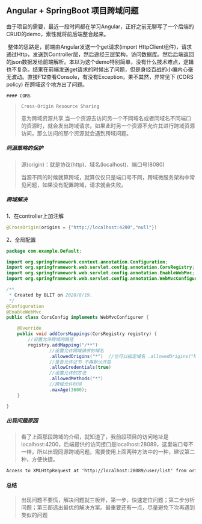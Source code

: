 ## Angular + SpringBoot 项目跨域问题

​	由于项目的需要，最近一段时间都在学习Angular，正好之前无聊写了一个后端的CRUD的demo，索性就将前后端整合起来。

​	整体的思路是，前端由Angular发送一个get请求(import  HttpClient组件)，请求通过Http，发送到Controller层，然后途经三层架构，访问数据库。然后后端返回的json数据发给前端解析。本以为这个demo特别简单，没有什么技术难点，逻辑也不复杂。结果在前端发送get请求的时候出了问题，但是身经百战的小编内心毫无波动。直接F12查看Console，有没有Exception，果不其然，异常见下 (CORS policy)  在跨域这个地方出了问题。



	#### CORS 

> ```
> Cross-Origin Resource Sharing
> ```
>
> 意为跨域资源共享,当一个资源去访问另一个不同域名或者同域名不同端口的资源时，就会发出跨域请求。如果此时另一个资源不允许其进行跨域资源访问，那么访问的那个资源就会遇到跨域问题。



##### 同源策略的保护

> 源(origin)：就是协议(http)、域名(localhost)、端口号(8080)
>
> 当源不同的时候就算跨域，就算仅仅只是端口号不同，跨域微服务架构中常见问题，如果没有配置跨域，请求就会失败。



##### 跨域解决

1、在controller上加注解

``` java
@CrossOrigin(origins = {"http://localhost:4200","null"})
```

2、全局配置

```java
package com.example.Default;

import org.springframework.context.annotation.Configuration;
import org.springframework.web.servlet.config.annotation.CorsRegistry;
import org.springframework.web.servlet.config.annotation.EnableWebMvc;
import org.springframework.web.servlet.config.annotation.WebMvcConfigurer;

/**
 * Created by BLIT on 2020/8/19.
 */
@Configuration
@EnableWebMvc
public class CorsConfig implements WebMvcConfigurer {

    @Override
    public void addCorsMappings(CorsRegistry registry) {
        //设置允许跨域的路径
        registry.addMapping("/**")
                //设置允许跨域请求的域名
                .allowedOrigins("*")  //也可以指定域名 .allowedOrigins("http://192.168.0.0:8080","http://192.168.0.1:8081")
                //是否允许证书 不再默认开启
                .allowCredentials(true)
                //设置允许的方法
                .allowedMethods("*")
                //跨域允许时间
                .maxAge(3600);
    }

}
```



##### 出现问题原因

> 看了上面那段跨域的介绍，就知道了，我前段项目的访问地址是localhost:4200，后端提供的访问接口是localhost:28089，这里端口号不一样，所以出现同源跨域问题，需要使用上面两种方法中的一种，建议第二种，方便快捷。



```html
Access to XMLHttpRequest at 'http://localhost:28089/user/list' from origin 'http://localhost:4200' has been blocked by CORS policy: No 'Access-Control-Allow-Origin' header is present on the requested resource
```



#### 总结

> 出现问题不要慌，解决问题就三板斧，第一步，快速定位问题；第二步分析问题；第三部选出最优的解决方案。最重要还有一点，尽量避免下次再遇到类似的问题